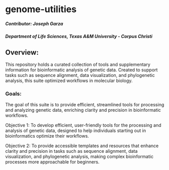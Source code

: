 # genome-utilities

##### Contributor: Joseph Garza
##### Department of Life Sciences, Texas A&M University - Corpus Christi 

## Overview:

This repository holds a curated collection of tools and supplementary information for bioinformatic analysis of genetic data. Created to support tasks such as sequence alignment, data visualization, and phylogenetic analysis, this suite optimized workflows in molecular biology. 

### Goals:

The goal of this suite is to provide efficient, streamlined tools for processing and analyzing genetic data, enriching clarity and precision in bioinformatic workflows. 

Objective 1: To develop efficient, user-friendly tools for the processing and analysis of genetic data, designed to help individuals starting out in bioinformatics optimize their workflows.

Objective 2: To provide accessible templates and resources that enhance clarity and precision in tasks such as sequence alignment, data visualization, and phylogenetic analysis, making complex bioinformatic processes more approachable for beginners.